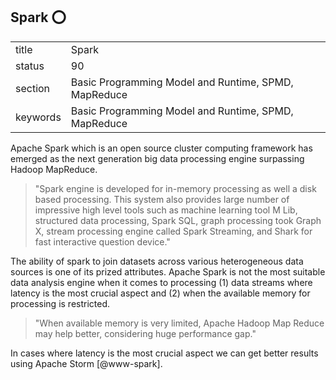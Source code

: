 ## Spark :o:


|          |                                                      |
| -------- | ---------------------------------------------------- |
| title    | Spark                                                | 
| status   | 90                                                   |
| section  | Basic Programming Model and Runtime, SPMD, MapReduce |
| keywords | Basic Programming Model and Runtime, SPMD, MapReduce |



Apache Spark which is an open source cluster computing framework has
emerged as the next generation big data processing engine surpassing
Hadoop MapReduce.

> "Spark engine is developed for in-memory processing as well a disk
> based processing. This system also provides large number of
> impressive high level tools such as machine learning tool M Lib,
> structured data processing, Spark SQL, graph processing took Graph
> X, stream processing engine called Spark Streaming, and Shark for
> fast interactive question device."

The ability of spark to join
datasets across various heterogeneous data sources is one of its
prized attributes. Apache Spark is not the most suitable data analysis
engine when it comes to processing (1) data streams where latency is
the most crucial aspect and (2) when the available memory for
processing is restricted.

> "When available memory is very limited, Apache Hadoop Map Reduce
> may help better, considering huge performance gap."

In cases where latency is the most crucial aspect we can get
better results using Apache Storm [@www-spark].
     
